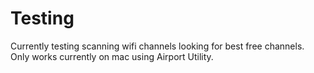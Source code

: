 # Testing

Currently testing scanning wifi channels looking for best free channels. Only works currently on mac using Airport Utility.
